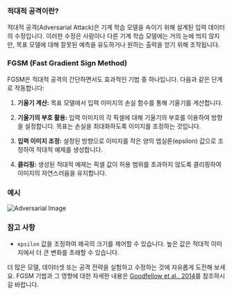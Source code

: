 ### 적대적 공격이란?

적대적 공격(Adversarial Attack)은 기계 학습 모델을 속이기 위해 설계된 입력 데이터의 수정입니다. 이러한 수정은 사람이나 다른 기계 학습 모델에는 거의 눈에 띄지 않지만, 목표 모델에 대해 잘못된 예측을 유도하거나 원하는 출력을 얻기 위해 조작됩니다.

### FGSM (Fast Gradient Sign Method)

FGSM은 적대적 공격의 간단하면서도 효과적인 기법 중 하나입니다. 다음과 같은 단계로 작동합니다:

1. **기울기 계산:** 목표 모델에서 입력 이미지의 손실 함수를 통해 기울기를 계산합니다.
   
2. **기울기의 부호 활용:** 입력 이미지의 각 픽셀에 대해 기울기의 부호를 이용하여 방향을 설정합니다. 목표는 손실을 최대화하도록 이미지를 조정하는 것입니다.
   
3. **입력 이미지 조정:** 설정된 방향으로 이미지를 작은 양의 엡실론(epsilon) 값으로 조정하여 적대적 예제를 생성합니다.
   
4. **클리핑:** 생성된 적대적 예제는 픽셀 값이 허용 범위를 초과하지 않도록 클리핑하여 이미지의 자연스러움을 유지합니다.



### 예시

  ![Adversarial Image](https://github.com/lee-seong-wook/Adversarial_Attack/assets/130055880/75be9070-7eee-4650-82ea-a2589e9e542d)

### 참고 사항

- `epsilon` 값을 조정하여 왜곡의 크기를 제어할 수 있습니다. 높은 값은 적대적 이미지에서 더 큰 변화를 초래할 수 있습니다.


더 많은 모델, 데이터셋 또는 공격 전략을 실험하고 수정하는 것에 자유롭게 도전해 보세요. FGSM 기법과 그 영향에 대한 자세한 내용은 [Goodfellow et al., 2014](https://arxiv.org/abs/1412.6572)를 참조하시길 바랍니다.






